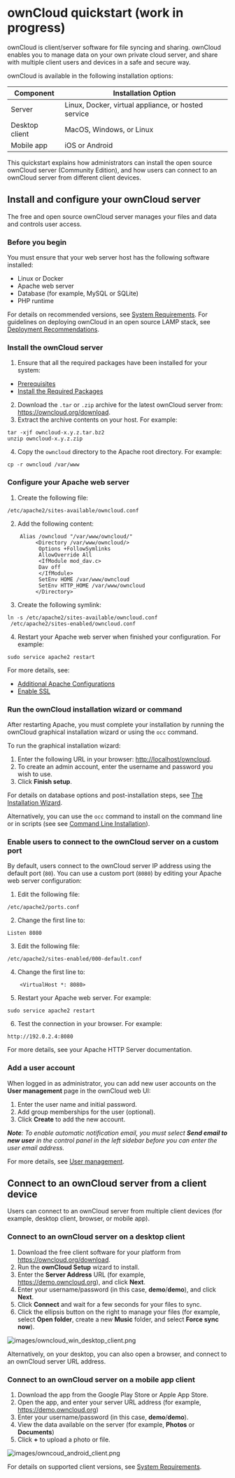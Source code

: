 # ownCloud quickstart (work in progress)

ownCloud is client/server software for file syncing and sharing. ownCloud enables you to manage data on your own private cloud server, and share with 
multiple client users and devices in a safe and secure way. 

ownCloud is available in the following installation options: 

| Component      | Installation Option | 
| -------------- | ------------------- |
| Server         | Linux, Docker, virtual appliance, or hosted service |
| Desktop client | MacOS, Windows, or Linux | 
| Mobile app     | iOS or Android | 

This quickstart explains how administrators can install the open source ownCloud server (Community Edition), and how users can connect 
to an ownCloud server from different client devices. 

## Install and configure your ownCloud server
The free and open source ownCloud server manages your files and data and controls user access. 

### Before you begin

You must ensure that your web server host has the following software installed:
- Linux or Docker 
- Apache web server
- Database (for example, MySQL or SQLite)
- PHP runtime

For details on recommended versions, see <a href="https://doc.owncloud.org/server/10.0/admin_manual/installation/system_requirements.html#officially-recommended-supported-options" target="_blank">System Requirements</a>.
For guidelines on deploying ownCloud in an open source LAMP stack, see <a href="https://doc.owncloud.org/server/10.0/admin_manual/installation/deployment_recommendations.html" target="_blank">Deployment Recommendations</a>. 

### Install the ownCloud server
  1. Ensure that all the required packages have been installed for your system:
   - <a href="https://doc.owncloud.org/server/10.0/admin_manual/installation/source_installation.html#prerequisites-label" target="_blank">Prerequisites</a>
   - <a href="https://doc.owncloud.org/server/10.0/admin_manual/installation/source_installation.html#install-the-required-packages" target="_blank">Install the Required Packages</a>
  2. Download the `.tar` or `.zip` archive for the latest ownCloud server from: <a href="https://owncloud.org/download" target="_blank">https://owncloud.org/download</a>.
  3. Extract the archive contents on your host. For example:
```
tar -xjf owncloud-x.y.z.tar.bz2
unzip owncloud-x.y.z.zip
```   
  4. Copy the `owncloud` directory to the Apache root directory. For example:
```
cp -r owncloud /var/www
``` 
     
### Configure your Apache web server
  1. Create the following file: 
```
/etc/apache2/sites-available/owncloud.conf
```
  2. Add the following content: 
````  
    Alias /owncloud "/var/www/owncloud/"
         <Directory /var/www/owncloud/>
          Options +FollowSymlinks
          AllowOverride All
          <IfModule mod_dav.c>
          Dav off
          </IfModule>
          SetEnv HOME /var/www/owncloud
          SetEnv HTTP_HOME /var/www/owncloud
         </Directory>     
````	 
  3. Create the following symlink:
```
ln -s /etc/apache2/sites-available/owncloud.conf
 /etc/apache2/sites-enabled/owncloud.conf
```
  4. Restart your Apache web server when finished your configuration. For example:
```  
sudo service apache2 restart 
```    
For more details, see: 
 - <a href="https://doc.owncloud.org/server/10.0/admin_manual/installation/source_installation.html#apache-configuration-label" target="_blank">Additional Apache Configurations</a>
 - <a href="https://doc.owncloud.org/server/10.0/admin_manual/installation/source_installation.html#enable-ssl" target="_blank">Enable SSL</a>

 
### Run the ownCloud installation wizard or command
After restarting Apache, you must complete your installation by running the ownCloud graphical installation wizard or using the `occ` command. 

To run the graphical installation wizard:
 1. Enter the following URL in your browser: <a href="http://localhost/owncloud" target="_blank">http://localhost/owncloud</a>. 
 2. To create an admin account, enter the username and password you wish to use.
 2. Click **Finish setup**.
 
For details on database options and post-installation steps, 
see <a href="https://doc.owncloud.org/server/10.0/admin_manual/installation/installation_wizard.html" target="_blank">The Installation Wizard</a>. 

Alternatively, you can use the `occ` command to install on the command line or in scripts (see 
see <a href="https://doc.owncloud.org/server/10.0/admin_manual/installation/command_line_installation.html" target="_blank">Command Line Installation</a>).


### Enable users to connect to the ownCloud server on a custom port
By default, users connect to the ownCloud server IP address using the default port (`80`). You can use a custom port (`8080`) by editing your Apache 
web server configuration:
  1. Edit the following file:
```
/etc/apache2/ports.conf
```  
  2. Change the first line to:  
```
Listen 8080
```
  3. Edit the following file:
```
/etc/apache2/sites-enabled/000-default.conf
```  
  4. Change the first line to:  
```
    <VirtualHost *: 8080>
```
  5. Restart your Apache web server. For example:
```  
sudo service apache2 restart 
```    
  6. Test the connection in your browser. For example: 
```  
http://192.0.2.4:8080
```    
  
For more details, see your Apache HTTP Server documentation.  


### Add a user account
When logged in as administrator, you can add new user accounts on the **User management** page in the ownCloud web UI:
  1. Enter the user name and initial password.
  2. Add group memberships for the user (optional).
  3. Click **Create** to add the new account.
  
_**Note**: To enable automatic notification email, you must select **Send email to new user** in the control panel in the left sidebar before you can enter the user email address._  
  
For more details, see <a href="https://doc.owncloud.org/server/10.0/admin_manual/configuration/user/user_configuration.html" target="_blank">User management</a>.  


## Connect to an ownCloud server from a client device
Users can connect to an ownCloud server from multiple client devices (for example, desktop client, browser, or mobile app). 

### Connect to an ownCloud server on a desktop client
  1. Download the free client software for your platform from <a href="https://owncloud.org/download" target="_blank">https://owncloud.org/download</a>.
  2. Run the **ownCloud Setup** wizard to install.
  3. Enter the **Server Address** URL (for example, <a href="https://demo.owncloud.org" target="_blank">https://demo.owncloud.org</a>), and click **Next**.
  4. Enter your username/password (in this case, **demo**/**demo**), and click **Next**.
  5. Click **Connect** and wait for a few seconds for your files to sync.
  6. Click the ellipsis button on the right to manage your files (for example, select **Open folder**, create a new **Music** folder, and select **Force sync now**).

![images/owncloud_win_desktop_client.png](images/owncloud_win_desktop_client.png "ownClound Windows desktop client")  
  
Alternatively, on your desktop, you can also open a browser, and connect to an ownCloud server URL address. 

### Connect to an ownCloud server on a mobile app client
  1. Download the app from the Google Play Store or Apple App Store.
  2. Open the app, and enter your server URL address (for example, <a href="https://demo.owncloud.org" target="_blank">https://demo.owncloud.org</a>)
  3. Enter your username/password (in this case, **demo**/**demo**).
  4. View the data available on the server (for example, **Photos** or **Documents**)
  5. Click **+** to upload a photo or file.  

![images/owncoud_android_client.png](images/owncoud_android_client.png "ownClound Android mobile client")    
  
For details on supported client versions, 
see <a href="https://doc.owncloud.org/server/10.0/admin_manual/installation/system_requirements.html#officially-recommended-supported-options" target="_blank">System Requirements</a>.

 